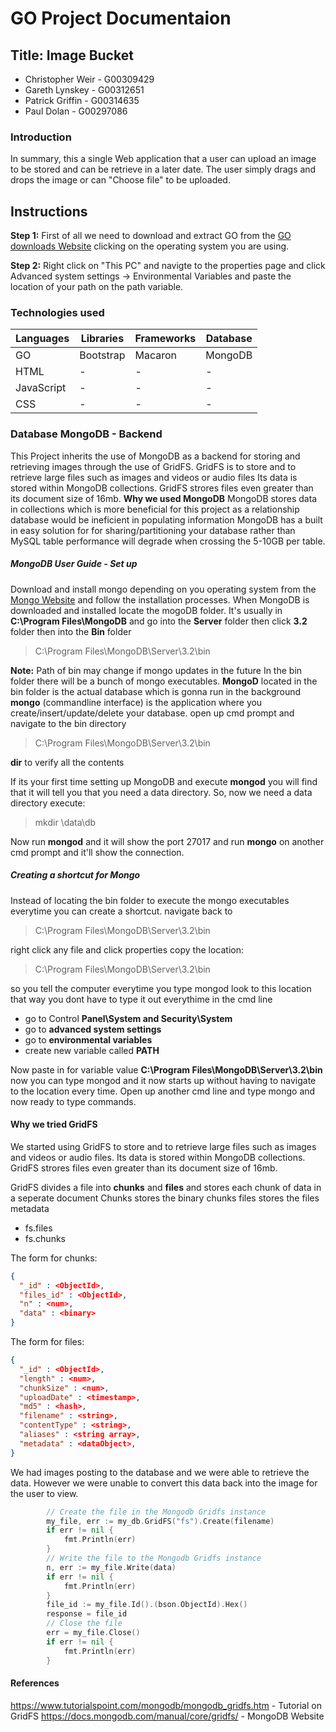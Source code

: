 # GO Project Documentaion 
## Title: Image Bucket

  - Christopher Weir - G00309429
  - Gareth Lynskey - G00312651
  - Patrick Griffin - G00314635
  - Paul Dolan - G00297086

### Introduction
In summary, this a single Web application that a user can upload an image to be stored and can be retrieve in a later date. The user simply drags and drops the image or can "Choose file" to be uploaded.

## Instructions
**Step 1:** First of all we need to download and extract GO from the [GO downloads Website](https://golang.org/dl/) clicking on the operating system you are using.

**Step 2:** Right click on "This PC" and navigte to the properties page and click Advanced system settings -> Environmental Variables and paste the location of your path on the path variable.

### Technologies used

Languages | Libraries | Frameworks | Database
------------ | ------------- | ------------- | -------------
GO| Bootstrap| Macaron | MongoDB
HTML | - | - |- 
JavaScript | - | - | - 
CSS | - | - | - 


### Database MongoDB - Backend
This Project inherits the use of MongoDB as a backend for storing and retrieving images through the use of GridFS. GridFS is to store and to retrieve large files such as images and videos or audio files Its data is stored within MongoDB collections. GridFS strores files even greater than its document size of 16mb. 
**Why we used MongoDB**
MongoDB stores data in collections which is more beneficial for this project as a relationship database would be ineficient in populating information MongoDB has a built in easy solution for for sharing/partitioning your database rather than MySQL table performance will degrade when crossing the 5-10GB per table.
##### MongoDB User Guide - Set up
Download and install mongo depending on you operating system from the [Mongo Website](https://www.mongodb.com/download-center?jmp=nav#community) and follow the installation processes. When MongoDB is downloaded and installed locate the mogoDB folder. It's usually in **C:\Program Files\MongoDB** and go into the **Server** folder then click **3.2** folder then into the **Bin** folder 
>C:\Program Files\MongoDB\Server\3.2\bin 
>

**Note:** Path of bin may change if mongo updates in the future
In the bin folder there will be a bunch of mongo executables. **MongoD** located in the bin folder is the actual database which is gonna run in the background **mongo** (commandline interface) is the application where you create/insert/update/delete your database.
open up cmd prompt and navigate to the bin directory
>C:\Program Files\MongoDB\Server\3.2\bin

**dir** to verify all the contents

If its your first time setting up MongoDB and execute **mongod** you will  find that it will tell you that you need a data directory. So, now we need a data directory
execute:
>mkdir \data\db
>

Now run **mongod** and it will show the port 27017 and run **mongo** on another cmd prompt and it'll show the connection.

##### Creating a shortcut for Mongo
Instead of locating the bin folder to execute the mongo executables everytime you can create a shortcut.
navigate back to 
>C:\Program Files\MongoDB\Server\3.2\bin


right click any file and click properties copy the location:
>C:\Program Files\MongoDB\Server\3.2\bin

so you tell the computer everytime you type mongod look to this location
that way you dont have to type it out everythime in the cmd line

- go to Control **Panel\System and Security\System**
- go to **advanced system settings**
- go to **environmental variables**
- create new variable called **PATH**

Now paste in for variable value **C:\Program Files\MongoDB\Server\3.2\bin**
now you can type mongod and it now starts up without having to navigate to the location every time. Open up another cmd line and type mongo and now ready to type commands.

#### Why we tried GridFS
We started using GridFS to store and to retrieve large files such as images and videos or audio files. Its data is stored within MongoDB collections. GridFS strores files even greater than its document size of 16mb.

GridFS divides a file into **chunks** and **files** and stores each chunk of data in a seperate document Chunks stores the binary chunks files stores the files metadata
- fs.files
- fs.chunks

The form for chunks:
```json
{
  "_id" : <ObjectId>,
  "files_id" : <ObjectId>,
  "n" : <num>,
  "data" : <binary>
}
```
The form for files:
```json
{
  "_id" : <ObjectId>,
  "length" : <num>,
  "chunkSize" : <num>,
  "uploadDate" : <timestamp>,
  "md5" : <hash>,
  "filename" : <string>,
  "contentType" : <string>,
  "aliases" : <string array>,
  "metadata" : <dataObject>,
}
```

We had images posting to the database and we were able to retrieve the data. However we were unable to convert this data back into the image for the user to view.
```go
        // Create the file in the Mongodb Gridfs instance
		my_file, err := my_db.GridFS("fs").Create(filename)
		if err != nil {
			fmt.Println(err)
		}
		// Write the file to the Mongodb Gridfs instance
		n, err := my_file.Write(data)
		if err != nil {
			fmt.Println(err)
		}
		file_id := my_file.Id().(bson.ObjectId).Hex()
		response = file_id
		// Close the file
		err = my_file.Close()
		if err != nil {
			fmt.Println(err)
		}
```



#### References
https://www.tutorialspoint.com/mongodb/mongodb_gridfs.htm - Tutorial on GridFS
https://docs.mongodb.com/manual/core/gridfs/ - MongoDB Website
